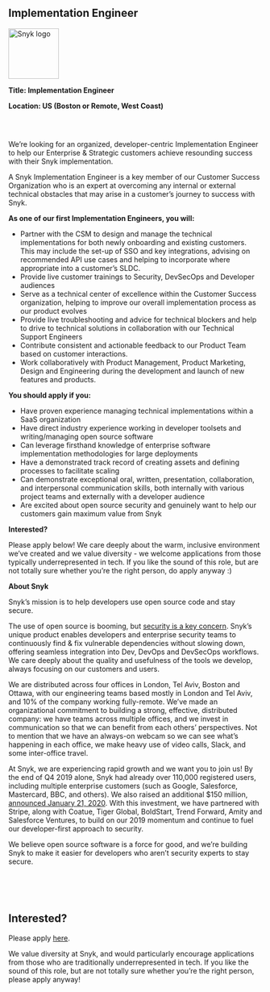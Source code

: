 Implementation Engineer
---

<img src="https://res.cloudinary.com/snyk/image/upload/v1537345894/press-kit/brand/logo-black.png" width="100" alt="Snyk logo" />

<p><strong>Title: Implementation Engineer</strong></p>
<p><strong>Location: US (Boston or Remote, West Coast)</strong></p>
<h3>&nbsp;</h3>
<p><span style="font-weight: 400;">We’re looking for an organized, developer-centric Implementation Engineer to help our Enterprise &amp; Strategic customers achieve resounding success with their Snyk implementation.</span></p>
<p><span style="font-weight: 400;">A Snyk Implementation Engineer is a key member of our Customer Success Organization who is an expert at overcoming any internal or external technical obstacles that may arise in a customer’s journey to success with Snyk.</span></p>
<p><strong>As one of our first Implementation Engineers, you will:</strong></p>
<ul>
<li style="font-weight: 400;"><span style="font-weight: 400;">Partner with the CSM to design and manage the technical implementations for both newly onboarding and existing customers. This may include the set-up of SSO and key integrations, advising on recommended API use cases and helping to incorporate where appropriate into a customer’s SLDC.</span></li>
<li style="font-weight: 400;"><span style="font-weight: 400;">Provide live customer trainings to Security, DevSecOps and Developer audiences</span></li>
<li style="font-weight: 400;"><span style="font-weight: 400;">Serve as a technical center of excellence within the Customer Success organization, helping to improve our overall implementation process as our product evolves</span></li>
<li style="font-weight: 400;"><span style="font-weight: 400;">Provide live troubleshooting and advice for technical blockers and help to drive to technical solutions in collaboration with our Technical Support Engineers&nbsp;&nbsp;&nbsp;&nbsp;&nbsp;&nbsp;</span></li>
<li style="font-weight: 400;"><span style="font-weight: 400;">Contribute consistent and actionable feedback to our Product Team based on customer interactions.</span></li>
<li style="font-weight: 400;"><span style="font-weight: 400;">Work collaboratively with Product Management, Product Marketing, Design and Engineering during the development and launch of new features and products.</span></li>
</ul>
<p><strong>You should apply if you:</strong></p>
<ul>
<li style="font-weight: 400;"><span style="font-weight: 400;">Have proven experience managing technical implementations within a SaaS organization</span></li>
<li style="font-weight: 400;"><span style="font-weight: 400;">Have direct industry experience working in developer toolsets and writing/managing open source software</span></li>
<li style="font-weight: 400;"><span style="font-weight: 400;">Can leverage firsthand knowledge of enterprise software implementation methodologies for large deployments</span></li>
<li style="font-weight: 400;"><span style="font-weight: 400;">Have a demonstrated track record of creating assets and defining processes to facilitate scaling</span></li>
<li style="font-weight: 400;"><span style="font-weight: 400;">Can demonstrate exceptional oral, written, presentation, collaboration, and interpersonal communication skills, both internally with various project teams and externally with a developer audience</span></li>
<li style="font-weight: 400;"><span style="font-weight: 400;">Are excited about open source security and genuinely want to help our customers gain maximum value from Snyk</span></li>
</ul>
<p><strong>Interested?</strong></p>
<p><span style="font-weight: 400;">Please apply below! We care deeply about the warm, inclusive environment we’ve created and we value diversity - we welcome applications from those typically underrepresented in tech. If you like the sound of this role, but are not totally sure whether you’re the right person, do apply anyway :)</span></p>
<p><strong>About Snyk</strong></p>
<p><span style="font-weight: 400;">Snyk’s mission is to help developers use open source code and stay secure.&nbsp;</span></p>
<p><span style="font-weight: 400;">The use of open source is booming, but </span><a href="https://snyk.io/blog/devsecops-insights-2020/"><span style="font-weight: 400;">security is a key concern</span></a><span style="font-weight: 400;">. Snyk’s unique product enables developers and enterprise security teams to continuously find &amp; fix vulnerable dependencies without slowing down, offering seamless integration into Dev, DevOps and DevSecOps workflows. We care deeply about the quality and usefulness of the tools we develop, always focusing on our customers and users.&nbsp;</span></p>
<p><span style="font-weight: 400;">We are distributed across four offices in London, Tel Aviv, Boston and Ottawa, with our engineering teams based mostly in London and Tel Aviv, and 10% of the company working fully-remote. We’ve made an organizational commitment to building a strong, effective, distributed company: we have teams across multiple offices, and we invest in communication so that we can benefit from each others’ perspectives. Not to mention that we have an always-on webcam so we can see what’s happening in each office, we make heavy use of video calls, Slack, and some inter-office travel.</span></p>
<p><span style="font-weight: 400;">At Snyk, we are experiencing rapid growth and we want you to join us! By the end of Q4 2019 alone, Snyk had already over 110,000 registered users, including multiple enterprise customers (such as Google, Salesforce, Mastercard, BBC, and others). We also raised an additional $150 million, </span><a href="https://snyk.io/blog/snyk-closes-150m/"><span style="font-weight: 400;">announced January 21, 2020</span></a><span style="font-weight: 400;">. With this investment, we have partnered with Stripe, along with Coatue, Tiger Global, BoldStart, Trend Forward, Amity and Salesforce Ventures, to build on our 2019 momentum and continue to fuel our developer-first approach to security.&nbsp;</span></p>
<p><span style="font-weight: 400;">We believe open source software is a force for good, and we’re building Snyk to make it easier for developers who aren’t security experts to stay secure.</span></p>
<h3><br><br></h3>

Interested?
---

Please apply [here](https://boards.greenhouse.io/snyk/jobs/4966161002#app).

We value diversity at Snyk, and would particularly encourage applications from those who are traditionally underrepresented in tech.
If you like the sound of this role, but are not totally sure whether you’re the right person, please apply anyway!
